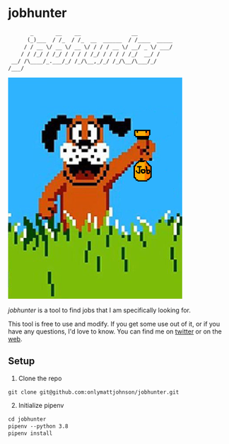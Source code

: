 # jobhunter

```
       _       __    __                __           
      (_)___  / /_  / /_  __  ______  / /____  _____
     / / __ \/ __ \/ __ \/ / / / __ \/ __/ _ \/ ___/
    / / /_/ / /_/ / / / / /_/ / / / / /_/  __/ /    
 __/ /\____/_.___/_/ /_/\__,_/_/ /_/\__/\___/_/     
/___/                                               
```

![A dog found a job](img/dog_found_job.png)

*jobhunter* is a tool to find jobs that I am specifically looking for.

This tool is free to use and modify. If you get some use out of it, or if you have any questions, I'd love to know. You can find me on [twitter](https://www.twitter.com/onlymattjohnson) or on the [web](http://onlymattjohnson.com).

## Setup

1. Clone the repo

```
git clone git@github.com:onlymattjohnson/jobhunter.git
```

2. Initialize pipenv

```
cd jobhunter
pipenv --python 3.8
pipenv install
```